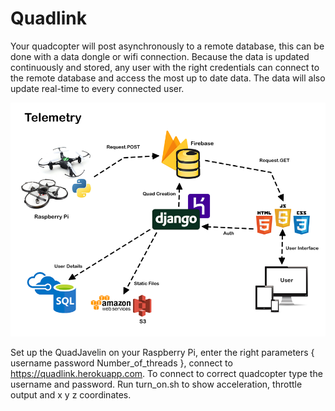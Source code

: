 # Quadlink

Your quadcopter will post asynchronously to a remote database, this can be done with a data dongle or wifi connection. Because the data is updated continuously and stored, any user with the right credentials can connect to the remote database and access the most up to date data. The data will also update real-time to every connected user.

![Screenshot](telemetry.png)

Set up the QuadJavelin on your Raspberry Pi, enter the right parameters { username password Number_of_threads }, connect to https://quadlink.herokuapp.com. To connect to correct quadcopter type the username and password. Run turn_on.sh to show acceleration, throttle output and x y z coordinates.
